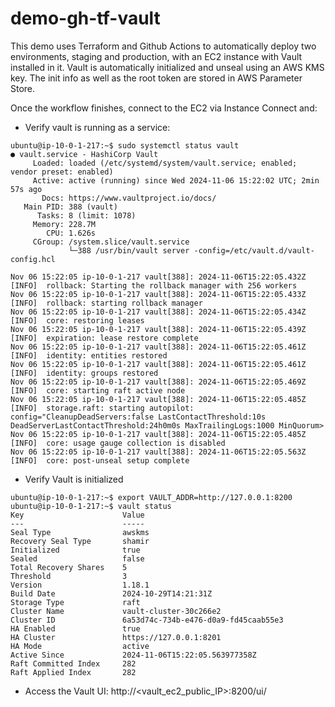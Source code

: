 # demo-gh-tf-vault
This demo uses Terraform and Github Actions to automatically deploy two environments, staging and production, with an EC2 instance with Vault installed in it.
Vault is automatically initialized and unseal using an AWS KMS key. The init info as well as the root token are stored in AWS Parameter Store.

Once the workflow finishes, connect to the EC2 via Instance Connect and:
- Verify vault is running as a service:
```
ubuntu@ip-10-0-1-217:~$ sudo systemctl status vault
● vault.service - HashiCorp Vault
     Loaded: loaded (/etc/systemd/system/vault.service; enabled; vendor preset: enabled)
     Active: active (running) since Wed 2024-11-06 15:22:02 UTC; 2min 57s ago
       Docs: https://www.vaultproject.io/docs/
   Main PID: 388 (vault)
      Tasks: 8 (limit: 1078)
     Memory: 228.7M
        CPU: 1.626s
     CGroup: /system.slice/vault.service
             └─388 /usr/bin/vault server -config=/etc/vault.d/vault-config.hcl

Nov 06 15:22:05 ip-10-0-1-217 vault[388]: 2024-11-06T15:22:05.432Z [INFO]  rollback: Starting the rollback manager with 256 workers
Nov 06 15:22:05 ip-10-0-1-217 vault[388]: 2024-11-06T15:22:05.433Z [INFO]  rollback: starting rollback manager
Nov 06 15:22:05 ip-10-0-1-217 vault[388]: 2024-11-06T15:22:05.434Z [INFO]  core: restoring leases
Nov 06 15:22:05 ip-10-0-1-217 vault[388]: 2024-11-06T15:22:05.439Z [INFO]  expiration: lease restore complete
Nov 06 15:22:05 ip-10-0-1-217 vault[388]: 2024-11-06T15:22:05.461Z [INFO]  identity: entities restored
Nov 06 15:22:05 ip-10-0-1-217 vault[388]: 2024-11-06T15:22:05.461Z [INFO]  identity: groups restored
Nov 06 15:22:05 ip-10-0-1-217 vault[388]: 2024-11-06T15:22:05.469Z [INFO]  core: starting raft active node
Nov 06 15:22:05 ip-10-0-1-217 vault[388]: 2024-11-06T15:22:05.485Z [INFO]  storage.raft: starting autopilot: config="CleanupDeadServers:false LastContactThreshold:10s DeadServerLastContactThreshold:24h0m0s MaxTrailingLogs:1000 MinQuorum>
Nov 06 15:22:05 ip-10-0-1-217 vault[388]: 2024-11-06T15:22:05.485Z [INFO]  core: usage gauge collection is disabled
Nov 06 15:22:05 ip-10-0-1-217 vault[388]: 2024-11-06T15:22:05.563Z [INFO]  core: post-unseal setup complete
```
- Verify Vault is initialized 
```
ubuntu@ip-10-0-1-217:~$ export VAULT_ADDR=http://127.0.0.1:8200
ubuntu@ip-10-0-1-217:~$ vault status
Key                      Value
---                      -----
Seal Type                awskms
Recovery Seal Type       shamir
Initialized              true
Sealed                   false
Total Recovery Shares    5
Threshold                3
Version                  1.18.1
Build Date               2024-10-29T14:21:31Z
Storage Type             raft
Cluster Name             vault-cluster-30c266e2
Cluster ID               6a53d74c-734b-e476-d0a9-fd45caab55e3
HA Enabled               true
HA Cluster               https://127.0.0.1:8201
HA Mode                  active
Active Since             2024-11-06T15:22:05.563977358Z
Raft Committed Index     282
Raft Applied Index       282
```

- Access the Vault UI: http://<vault_ec2_public_IP>:8200/ui/
